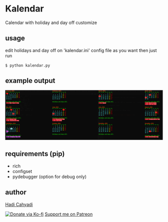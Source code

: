 # Kalendar
Calendar with holiday and day off customize
    
## usage
edit holidays and day off on 'kalendar.ini' config file as you want then just run
```bash:
$ python kalendar.py
```

## example output
![example](./screenshot.png)

## requirements (pip)
- rich
- configset
- pydebugger (option for debug only)
    
## author
[Hadi Cahyadi](mailto:cumulus13@gmail.com)
    

[![Donate via Ko-fi](https://ko-fi.com/img/githubbutton_sm.svg)](https://ko-fi.com/cumulus13) [Support me on Patreon](https://www.patreon.com/cumulus13)
